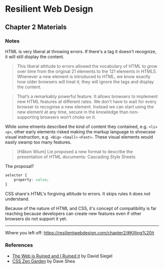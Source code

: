 # Resilient Web Design
## Chapter 2 Materials

### Notes

HTML is very liberal at throwing errors. If there's a tag it doesn't recognize, it will still display the content.

> This liberal attitude to errors allowed the vocabulary of HTML to grow over time from the original 21 elements to the 121 elements in HTML5. Whenever a new element is introduced to HTML, we know exactly how older browsers will treat it; they will ignore the tags and display the content.

> That’s a remarkably powerful feature. It allows browsers to implement new HTML features at different rates. We don’t have to wait for every browser to recognise a new element. Instead we can start using the new element at any time, secure in the knowledge than non‐supporting browsers won’t choke on it.

While some elments described the kind of content they contained, e.g. `<li>` `<p>`, other early elements risked making the markup language to showcase visual instruction, e.g. `<Big>` `<Small>` `<Font>`. These visual elements would easily swamp too many features.
> [Håkon Wium] Lie proposed a new format to describe the presentation of HTML documents: Cascading Style Sheets.

The proposal?

```css
selector {
    property: value;
}
```

CSS share's HTML's forgiving attitude to errors. It skips rules it does not understand.

Because of the nature of HTML and CSS, it's concept of compatibility is far reaching because developers can create new features even if other browsers do not support it yet.

---
Where you left off: https://resilientwebdesign.com/chapter2/#Killing%20it

### References

- [The Web is Ruined and I Ruined it]() by David Siegel
- [CSS Zen Garden]() by Dave Shea
